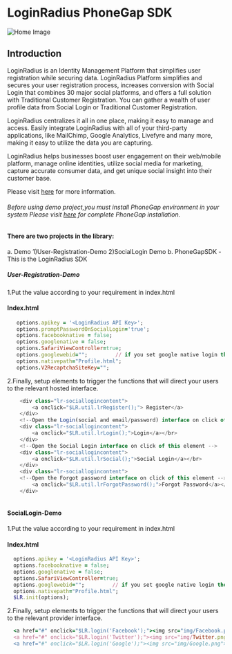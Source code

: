 # LoginRadius PhoneGap SDK
![Home Image](http://docs.lrcontent.com/resources/github/banner-1544x500.png)

## Introduction ##
LoginRadius is an Identity Management Platform that simplifies user registration while securing data. LoginRadius Platform simplifies and secures your user registration process, increases conversion with Social Login that combines 30 major social platforms, and offers a full solution with Traditional Customer Registration. You can gather a wealth of user profile data from Social Login or Traditional Customer Registration.

LoginRadius centralizes it all in one place, making it easy to manage and access. Easily integrate LoginRadius with all of your third-party applications, like MailChimp, Google Analytics, Livefyre and many more, making it easy to utilize the data you are capturing.

LoginRadius helps businesses boost user engagement on their web/mobile platform, manage online identities, utilize social media for marketing, capture accurate consumer data, and get unique social insight into their customer base.

Please visit [here](http://www.loginradius.com/) for more information.

###### Before using demo project,you must install PhoneGap environment in your system Please visit [here](http://docs.phonegap.com/getting-started/1-install-phonegap/desktop/) for complete PhoneGap installation.

#### There are two projects in the library:
a. Demo
   1)User-Registration-Demo
   2)SocialLogin Demo
b. PhoneGapSDK -This is the LoginRadius SDK

##### User-Registration-Demo
1.Put the value according to your requirement in index.html

#### Index.html

```ruby
   options.apikey = '<LoginRadius API Key>';
   options.promptPasswordOnSocialLogin='true';
   options.facebooknative = false;
   options.googlenative = false;
   options.SafariViewController=true;
   options.googlewebid="";         // if you set google native login then you must be add your webClientId
   options.nativepath="Profile.html";
   options.V2RecaptchaSiteKey="";
```

2.Finally, setup elements to trigger the functions that will direct your users to the relevant hosted interface.
```javascript
    <div class="lr-sociallogincontent">
        <a onclick="$LR.util.lrRegister();"> Register</a>
    </div>
    <!--Open the Login(social and email/password) interface on click of this element -->
    <div class="lr-sociallogincontent">
        <a onclick="$LR.util.lrLogin();">Login</a></br>
    </div>
    <!--Open the Social Login interface on click of this element -->
    <div class="lr-sociallogincontent">
        <a onclick="$LR.util.lrSocial();">Social Login</a></br>
    </div>
    <div class="lr-sociallogincontent">
    <!--Open the Forgot password interface on click of this element -->
        <a onclick="$LR.util.lrForgotPassword();">Forgot Password</a></br>
	</div>
    
```
	
	
#### SocialLogin-Demo
1.Put the value according to your requirement in index.html

#### Index.html

```ruby
  options.apikey = '<LoginRadius API Key>';
  options.facebooknative = false;
  options.googlenative = false;
  options.SafariViewController=true;
  options.googlewebid="";         // if you set google native login then you must be add your webClientId
  options.nativepath="Profile.html";
  $LR.init(options);
```

2.Finally, setup elements to trigger the functions that will direct your users to the relevant provider interface.
```ruby
  <a href="#" onclick="$LR.login('Facebook');"><img src="img/Facebook.png"></a>
  <a href="#" onclick="$LR.login('Twitter');"><img src="img/Twitter.png"></a>
  <a href="#" onclick="$LR.login('Google');"><img src="img/Google.png"></a>
    
```